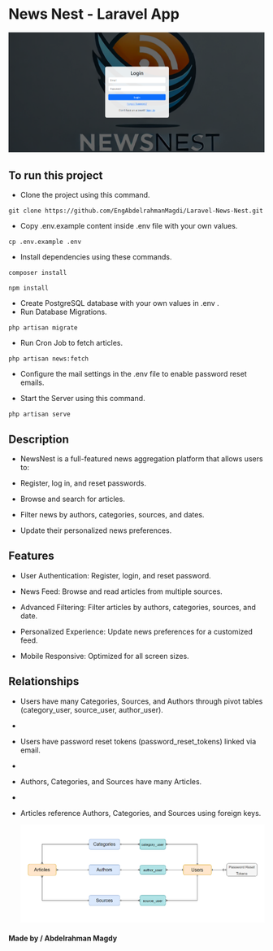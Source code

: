 # News Nest - Laravel App
![MyReadsImg](public/NewsNest-Form.png)


## To run this project

- Clone the project using this command. 

```
git clone https://github.com/EngAbdelrahmanMagdi/Laravel-News-Nest.git
```

- Copy .env.example content inside .env file with your own values.
```
cp .env.example .env
```  

- Install dependencies using these commands. 

```
composer install
```
```
npm install
```

- Create PostgreSQL database with your own values in .env .
- Run Database Migrations. 

```
php artisan migrate
```
- Run Cron Job to fetch articles. 

```
php artisan news:fetch
```
- Configure the mail settings in the .env file to enable password reset emails.

- Start the Server using this command. 

```
php artisan serve
```



## Description

- NewsNest is a full-featured news aggregation platform that allows users to:

- Register, log in, and reset passwords.

- Browse and search for articles.

- Filter news by authors, categories, sources, and dates.

- Update their personalized news preferences.


## Features

- User Authentication: Register, login, and reset password.

- News Feed: Browse and read articles from multiple sources.

- Advanced Filtering: Filter articles by authors, categories, sources, and date.

- Personalized Experience: Update news preferences for a customized feed.

- Mobile Responsive: Optimized for all screen sizes.

## Relationships 

- Users have many Categories, Sources, and Authors through pivot tables (category_user, source_user, author_user).
- 
- Users have password reset tokens (password_reset_tokens) linked via email.
- 
- Authors, Categories, and Sources have many Articles.
- 
- Articles reference Authors, Categories, and Sources using foreign keys.
  
  ![MyReadsImg](public/NewsNest-ERD.png)


<h4>Made by / Abdelrahman Magdy</h4>